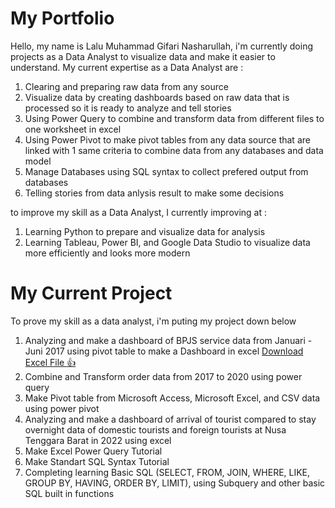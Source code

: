 # My Portfolio
Hello, my name is Lalu Muhammad Gifari Nasharullah, i'm currently doing projects as a Data Analyst to visualize data and make it easier to understand.
My current expertise as a Data Analyst are :
1. Clearing and preparing raw data from any source
2. Visualize data by creating dashboards based on raw data that is processed so it is ready to analyze and tell stories
3. Using Power Query to combine and transform data from different files to one worksheet in excel
4. Using Power Pivot to make pivot tables from any data source that are linked with 1 same criteria to combine data from any databases and data model
5. Manage Databases using SQL syntax to collect prefered output from databases
6. Telling stories from data anlysis result to make some decisions

to improve my skill as a Data Analyst, I currently improving at :
1. Learning Python to prepare and visualize data for analysis
2. Learning Tableau, Power BI, and Google Data Studio to visualize data more efficiently and looks more modern

# My Current Project
To prove my skill as a data analyst, i'm puting my project down below
1. Analyzing and make a dashboard of BPJS service data from Januari - Juni 2017 using pivot table to make a Dashboard in excel 
[Download Excel File :+1:](https://docs.google.com/spreadsheets/d/15MiB_aNJuQtd2vhUQB5G4ky1m9fxRW4E/edit?usp=share_link&ouid=104853922744881778250&rtpof=true&sd=true)
2. Combine and Transform order data from 2017 to 2020 using power query
3. Make Pivot table from Microsoft Access, Microsoft Excel, and CSV data using power pivot
4. Analyzing and make a dashboard of arrival of tourist compared to stay overnight data of domestic tourists and foreign tourists at Nusa Tenggara Barat in 2022 using excel
5. Make Excel Power Query Tutorial
6. Make Standart SQL Syntax Tutorial
7. Completing learning Basic SQL (SELECT, FROM, JOIN, WHERE, LIKE, GROUP BY, HAVING, ORDER BY, LIMIT), using Subquery and other basic SQL built in functions
